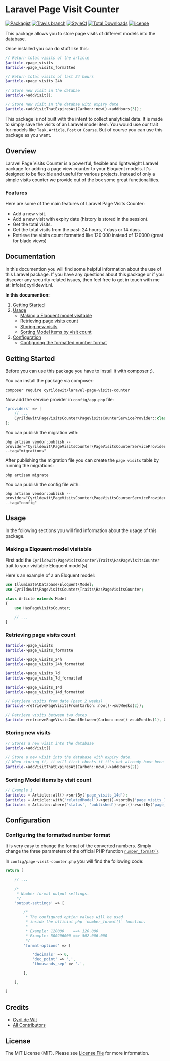# Laravel Page Visit Counter

[![Packagist](https://img.shields.io/packagist/v/cyrildewit/laravel-page-visits-counter.svg?style=flat-square)](https://packagist.org/packages/cyrildewit/laravel-page-visits-counter)
[![Travis branch](https://img.shields.io/travis/cyrildewit/laravel-page-visits-counter/master.svg?style=flat-square)](https://travis-ci.org/cyrildewit/laravel-page-visits-counter)
[![StyleCI](https://styleci.io/repos/94131608/shield?style=flat-square)](https://packagist.org/packages/cyrildewit/laravel-page-visits-counter)
[![Total Downloads](https://img.shields.io/packagist/dt/cyrildewit/laravel-page-visits-counter.svg?style=flat-square)](https://packagist.org/packages/cyrildewit/laravel-page-visits-counter)
[![license](https://img.shields.io/github/license/cyrildewit/laravel-page-visits-counter.svg?style=flat-square)](https://github.com/cyrildewit/laravel-page-visits-counter/blob/master/LICENSE.md)

This package allows you to store page visits of different models into the database.

Once installed you can do stuff like this:

```php
// Return total visits of the article
$article->page_visits
$article->page_visits_formatted

// Return total visits of last 24 hours
$article->page_visits_24h

// Store new visit in the databae
$article->addVisit();

// Store new visit in the databae with expiry date
$article->addVisitThatExpiresAt(Carbon::now()->addHours(3));
```

This package is not built with the intent to collect analyticial data. It is made to simply save the visits of an Laravel model item. You would use our trait for models like `Task`, `Article`, `Post` or `Course`. But of course you can use this package as you want.

## Overview

Laravel Page Visits Counter is a powerful, flexible and lightweight Laravel package for adding a page view counter to your Eloquent models. It's designed to be flexible and useful for various projects. Instead of only a simple visits counter we provide out of the box some great functionalities.

### Features

Here are some of the main features of Laravel Page Visits Counter:

* Add a new visit.
* Add a new visit with expiry date (history is stored in the session).
* Get the total visits.
* Get the total visits from the past: 24 hours, 7 days or 14 days.
* Retrieve the visits count formatted like 120.000 instead of 120000 (great for blade views)

## Documentation

In this documention you will find some helpful information about the use of this Laravel package. If you have any questions about this package or if you discover any security related issues, then feel free to get in touch with me at: info(at)cyrildewit.nl.

**In this documention:**

1. [Getting Started](#getting-started)
2. [Usage](#usage)
    * [Making a Elqouent model visitable](#making-a-eloquent-model-visitable)
    * [Retrieving page visits count](#retrieving-page-visits-count)
    * [Storing new visits](#storing-new-visits)
    * [Sorting Model items by visit count](#sorting-model-items-by-visits-count)
3. [Configuration](#configuration)
    * [Configuring the formatted number format](#configuring-the-formatted-number-format)

## Getting Started

Before you can use this package you have to install it with composer ;).

You can install the package via composer:
```winbatch
composer require cyrildewit/laravel-page-visits-counter
```

Now add the service provider in `config/app.php` file:

```php
'providers' => [
    // ...
    Cyrildewit\PageVisitsCounter\PageVisitsCounterServiceProvider::class,
];
```

You can publish the migration with:

```winbatch
php artisan vendor:publish --provider="Cyrildewit\PageVisitsCounter\PageVisitsCounterServiceProvider" --tag="migrations"
```

After publishing the migration file you can create the `page visits` table by running the migrations:

```winbatch
php artisan migrate
```

You can publish the config file with:

```winbatch
php artisan vendor:publish --provider="Cyrildewit\PageVisitsCounter\PageVisitsCounterServiceProvider" --tag="config"
```

## Usage

In the following sections you will find information about the usage of this package.

### Making a Elqouent model visitable

First add the `Cyrildewit\PageVisitsCounter\Traits\HasPageVisitsCounter` trait to your visitable Eloquent model(s).

Here's an example of a an Eloquent model:

```php
use Illuminate\Database\Eloquent\Model;
use Cyrildewit\PageVisitsCounter\Traits\HasPageVisitsCounter;

class Article extends Model
{
    use HasPageVisitsCounter;

    // ...
}
```

### Retrieving page visits count

```php
$article->page_visits
$article->page_visits_formatte

$article->page_visits_24h
$article->page_visits_24h_formatted

$article->page_visits_7d
$article->page_visits_7d_formatted

$article->page_visits_14d
$article->page_visits_14d_formatted

// Retrieve visits from date (past 2 weeks)
$article->retrievePageVisitsFrom(Carbon::now()->subWeeks(2));

// Retrieve visits between two dates
$article->retrievePageVisitsCountBetween(Carbon::now()->subMonths(1), Carbon::now()->subWeeks(1));
```

### Storing new visits

```php
// Stores a new visit into the database
$article->addVisit()

// Store a new visit into the database with expiry date.
// When storing it, it will first checks if it's not already have been viewed by the current user.
$article->addVisitThatExpiresAt(Carbon::now()->addHours(2))
```

### Sorting Model items by visit count

```php
// Example 1
$articles = Article::all()->sortBy('page_visits_14d');
$articles = Article::with('relatedModel')->get()->sortBy('page_visits_7d');
$articles = Article::where('status', 'published')->get()->sortBy('page_visits_24h');
```

## Configuration

### Configuring the formatted number format

It is very easy to change the format of the converted numbers. Simply change the three parameters of the official PHP function [`number_format()`](http://php.net/manual/en/function.number-format.php).

In `config/page-visit-counter.php` you will find the following code:

```php
return [

    // ...

    /*
     * Number format output settings.
     */
    'output-settings' => [

        /*
         * The configured option values will be used
         * inside the official php `number_format()` function.
         *
         * Example: 120000    ==> 120.000
         * Example: 500206000 ==> 502.006.000
         */
        'format-options' => [

            'decimals' => 0,
            'dec_point' => ',',
            'thousands_sep' => '.',

        ],

    ],

]
```

## Credits

- [Cyril de Wit](https://github.com/cyrildewit)
- [All Contributors](../../contributors)

## License

The MIT License (MIT). Please see [License File](LICENSE.md) for more information.
